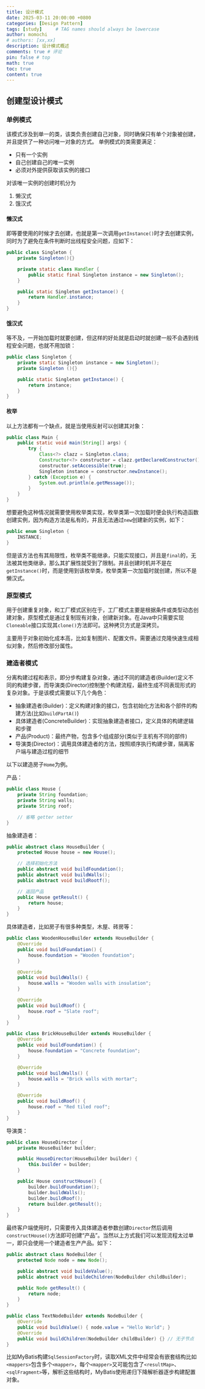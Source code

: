 ```yaml
---
title: 设计模式
date: 2025-03-11 20:00:00 +0800
categories: [Design Pattern]
tags: [study]     # TAG names should always be lowercase
author: momochi
# authors: [xx,xx]
description: 设计模式概述
comments: true # 评论
pin: false # top 
math: true
toc: true
content: true
---
```


## 创建型设计模式

### 单例模式

该模式涉及到单一的类，该类负责创建自己对象，同时确保只有单个对象被创建，并且提供了一种访问唯一对象的方式。
单例模式的类需要满足：
- 只有一个实例
- 自己创建自己的唯一实例
- 必须对外提供获取该实例的接口

对该唯一实例的创建时机分为
1. 懒汉式
2. 饿汉式

#### 懒汉式

即等要使用的时候才去创建，也就是第一次调用`getInstance()`时才去创建实例，同时为了避免在条件判断时出线程安全问题，应如下：

```java
public class Singleton {
    private Singleton(){}

    private static class Handler {
        public static final Singleton instance = new Singleton();
    }

    public static Singleton getInstance() {
        return Handler.instance;
    }
}
```

#### 饿汉式

等不及，一开始加载时就要创建，但这样的好处就是启动时就创建一般不会遇到线程安全问题，也就不用加锁：

```java
public class Singleton {
    private static Singleton instance = new Singleton();
    private Singleton (){}

    public static Singleton getInstance() {
        return instance;
    }
}
```

#### 枚举

以上方法都有一个缺点，就是当使用反射可以创建其对象：

```java
public class Main {
    public static void main(String[] args) {
        try {
            Class<?> clazz = Singleton.class;
            Constructor<?> constructor = clazz.getDeclaredConstructor();
            constructor.setAccessible(true);
            Singleton instance = constructor.newInstance();
        } catch (Exception e) {
            System.out.println(e.getMessage());
        }
    }
}
```

想要避免这种情况就需要使用枚举类实现，枚举类第一次加载时便会执行构造函数创建实例，因为构造方法是私有的，并且无法通过`new`创建新的实例，如下：

```java
public enum Singleton {
    INSTANCE;    
}
```

但是该方法也有其局限性，枚举类不能继承，只能实现接口，并且是`final`的，无法被其他类继承，那么其扩展性就受到了限制。并且创建时机并不是在`getInstance()`时，而是使用到该枚举类，枚举类第一次加载时就创建，所以不是懒汉式。

### 原型模式

用于创建重复对象，和工厂模式区别在于，工厂模式主要是根据条件或类型动态创建对象，原型模式是通过复制现有对象，创建新对象。在Java中只需要实现`Cloneable`接口实现其`clone()`方法即可。这种拷贝方式是深拷贝。

主要用于对象初始化成本高，比如复制图片、配置文件。需要通过克隆快速生成相似对象，然后修改部分属性。

### 建造者模式

分离构建过程和表示，即分步构建复杂对象，通过不同的建造者(Builder)定义不同的构建步骤，而导演类(Director)控制整个构建流程，最终生成不同表现形式的复杂对象。于是该模式需要以下几个角色：
- 抽象建造者(Builder)：定义构建对象的接口，包含初始化方法和各个部件的构建方法(比如`buildPartA()`)
- 具体建造者(ConcreteBuilder)：实现抽象建造者接口，定义具体的构建逻辑和步骤
- 产品(Product)：最终产物，包含多个组成部分(类似于主机有不同的部件)
- 导演类(Director)：调用具体建造者的方法，按照顺序执行构建步骤，隔离客户端与建造过程的细节

以下以建造房子`Home`为例。

产品：

```java
public class House {
    private String foundation;
    private String walls;
    private String roof;

    // 省略 getter setter
}
```

抽象建造者：

```java
public abstract class HouseBuilder {
    protected House house = new House();

    // 选择初始化方法
    public abstract void buildFoundation();
    public abstract void buildWalls();
    public abstract void buildRootf();

    // 返回产品
    public House getResult() {
        return house;
    }
}
```

具体建造者，比如房子有很多种类型，木屋、砖房等：

```java
public class WoodenHouseBuilder extends HouseBuilder {
    @Override
    public void buildFoundation() {
        house.foundation = "Wooden foundation";
    }

    @Override
    public void buildWalls() {
        house.walls = "Wooden walls with insulation";
    }

    @Override
    public void buildRoof() {
        house.roof = "Slate roof";
    }
}
```

```java
public class BrickHouseBuilder extends HouseBuilder {
    @Override
    public void buildFoundation() {
        house.foundation = "Concrete foundation";
    }

    @Override
    public void buildWalls() {
        house.walls = "Brick walls with mortar";
    }

    @Override
    public void buildRoof() {
        house.roof = "Red tiled roof";
    }
}
```

导演类：

```java
public class HouseDirector {
    private HouseBuilder builder;

    public HouseDirector(HouseBuilder builder) {
        this.builder = builder;
    }

    public House constructHouse() {
        builder.buildFoundation();
        builder.buildWalls();
        builder.buildRoof();
        return builder.getResult();
    }
}
```

最终客户端使用时，只需要传入具体建造者参数创建`Director`然后调用`constructHouse()`方法即可创建“产品”。当然以上方式我们可以发现流程太过单一，即只会使用一个建造者生产产品。如下：

```java
public abstract class NodeBuilder {
    protected Node node = new Node();

    public abstract void buildeValue();
    public abstract void buildeChildren(NodeBuilder childBuilder);

    public Node getResult() {
        return node;
    }
}
```

```java
public class TextNodeBuilder extends NodeBuilder {
    @Override
    public void buildValue() { node.value = "Hello World"; }
    @Override
    public void buildChildren(NodeBuilder childBuilder) {} // 无子节点
}
```

比如MyBatis构建`SqlSessionFactory`时，读取XML文件中经常会有嵌套结构比如`<mappers>`包含多个`<mapper>`，每个`<mapper>`又可能包含了`<resultMap>`、`<sqlFragment>`等，解析这些结构时，MyBatis使用递归下降解析器逐步构建配置对象。
